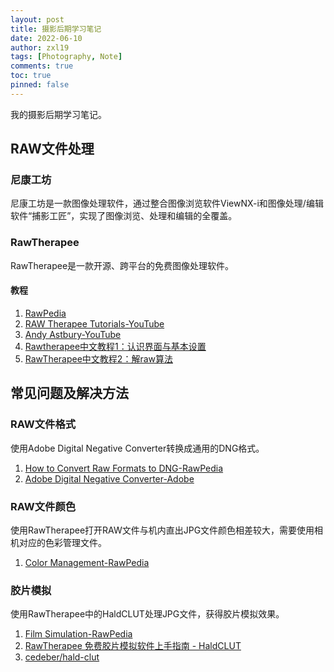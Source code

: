 ```yaml
---
layout: post
title: 摄影后期学习笔记
date: 2022-06-10
author: zxl19
tags: [Photography, Note]
comments: true
toc: true
pinned: false
---
```


我的摄影后期学习笔记。

<!-- more -->

## RAW文件处理

### 尼康工坊

尼康工坊是一款图像处理软件，通过整合图像浏览软件ViewNX-i和图像处理/编辑软件“捕影工匠”，实现了图像浏览、处理和编辑的全覆盖。

### RawTherapee

RawTherapee是一款开源、跨平台的免费图像处理软件。

#### 教程

1. [RawPedia](http://rawpedia.rawtherapee.com/Main_Page)
2. [RAW Therapee Tutorials-YouTube](https://www.youtube.com/channel/UCjaDzx2O_Fw-LukahyF5RwA)
3. [Andy Astbury-YouTube](https://www.youtube.com/c/AndyAstbury)
4. [Rawtherapee中文教程1：认识界面与基本设置](https://www.bilibili.com/video/BV1QA411P7Uy)
5. [RawTherapee中文教程2：解raw算法](https://www.bilibili.com/video/BV1g64y1e76a)

## 常见问题及解决方法

### RAW文件格式

使用Adobe Digital Negative Converter转换成通用的DNG格式。

1. [How to Convert Raw Formats to DNG-RawPedia](http://rawpedia.rawtherapee.com/How_to_convert_raw_formats_to_DNG)
2. [Adobe Digital Negative Converter-Adobe](https://helpx.adobe.com/camera-raw/using/adobe-dng-converter.html)

### RAW文件颜色

使用RawTherapee打开RAW文件与机内直出JPG文件颜色相差较大，需要使用相机对应的色彩管理文件。

1. [Color Management-RawPedia](https://rawpedia.rawtherapee.com/Color_Management)

### 胶片模拟

使用RawTherapee中的HaldCLUT处理JPG文件，获得胶片模拟效果。

1. [Film Simulation-RawPedia](http://rawpedia.rawtherapee.com/Film_Simulation)
2. [RawTherapee 免费胶片模拟软件上手指南 - HaldCLUT](https://www.bilibili.com/video/BV17p4y1s7o6)
3. [cedeber/hald-clut](https://github.com/cedeber/hald-clut)
